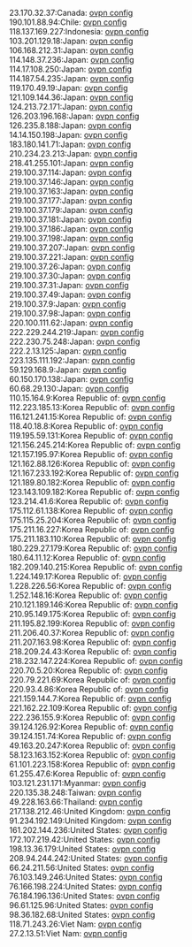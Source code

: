 23.170.32.37:Canada: [ovpn config](vpn/23_170_32_37.ovpn)  
190.101.88.94:Chile: [ovpn config](vpn/190_101_88_94.ovpn)  
118.137.169.227:Indonesia: [ovpn config](vpn/118_137_169_227.ovpn)  
103.201.129.18:Japan: [ovpn config](vpn/103_201_129_18.ovpn)  
106.168.212.31:Japan: [ovpn config](vpn/106_168_212_31.ovpn)  
114.148.37.236:Japan: [ovpn config](vpn/114_148_37_236.ovpn)  
114.17.108.250:Japan: [ovpn config](vpn/114_17_108_250.ovpn)  
114.187.54.235:Japan: [ovpn config](vpn/114_187_54_235.ovpn)  
119.170.49.19:Japan: [ovpn config](vpn/119_170_49_19.ovpn)  
121.109.144.36:Japan: [ovpn config](vpn/121_109_144_36.ovpn)  
124.213.72.171:Japan: [ovpn config](vpn/124_213_72_171.ovpn)  
126.203.196.168:Japan: [ovpn config](vpn/126_203_196_168.ovpn)  
126.235.8.188:Japan: [ovpn config](vpn/126_235_8_188.ovpn)  
14.14.150.198:Japan: [ovpn config](vpn/14_14_150_198.ovpn)  
183.180.141.71:Japan: [ovpn config](vpn/183_180_141_71.ovpn)  
210.234.23.213:Japan: [ovpn config](vpn/210_234_23_213.ovpn)  
218.41.255.101:Japan: [ovpn config](vpn/218_41_255_101.ovpn)  
219.100.37.114:Japan: [ovpn config](vpn/219_100_37_114.ovpn)  
219.100.37.146:Japan: [ovpn config](vpn/219_100_37_146.ovpn)  
219.100.37.163:Japan: [ovpn config](vpn/219_100_37_163.ovpn)  
219.100.37.177:Japan: [ovpn config](vpn/219_100_37_177.ovpn)  
219.100.37.179:Japan: [ovpn config](vpn/219_100_37_179.ovpn)  
219.100.37.181:Japan: [ovpn config](vpn/219_100_37_181.ovpn)  
219.100.37.186:Japan: [ovpn config](vpn/219_100_37_186.ovpn)  
219.100.37.198:Japan: [ovpn config](vpn/219_100_37_198.ovpn)  
219.100.37.207:Japan: [ovpn config](vpn/219_100_37_207.ovpn)  
219.100.37.221:Japan: [ovpn config](vpn/219_100_37_221.ovpn)  
219.100.37.26:Japan: [ovpn config](vpn/219_100_37_26.ovpn)  
219.100.37.30:Japan: [ovpn config](vpn/219_100_37_30.ovpn)  
219.100.37.31:Japan: [ovpn config](vpn/219_100_37_31.ovpn)  
219.100.37.49:Japan: [ovpn config](vpn/219_100_37_49.ovpn)  
219.100.37.9:Japan: [ovpn config](vpn/219_100_37_9.ovpn)  
219.100.37.98:Japan: [ovpn config](vpn/219_100_37_98.ovpn)  
220.100.111.62:Japan: [ovpn config](vpn/220_100_111_62.ovpn)  
222.229.244.219:Japan: [ovpn config](vpn/222_229_244_219.ovpn)  
222.230.75.248:Japan: [ovpn config](vpn/222_230_75_248.ovpn)  
222.2.13.125:Japan: [ovpn config](vpn/222_2_13_125.ovpn)  
223.135.111.192:Japan: [ovpn config](vpn/223_135_111_192.ovpn)  
59.129.168.9:Japan: [ovpn config](vpn/59_129_168_9.ovpn)  
60.150.170.138:Japan: [ovpn config](vpn/60_150_170_138.ovpn)  
60.68.29.130:Japan: [ovpn config](vpn/60_68_29_130.ovpn)  
110.15.164.9:Korea Republic of: [ovpn config](vpn/110_15_164_9.ovpn)  
112.223.185.13:Korea Republic of: [ovpn config](vpn/112_223_185_13.ovpn)  
116.121.241.15:Korea Republic of: [ovpn config](vpn/116_121_241_15.ovpn)  
118.40.18.8:Korea Republic of: [ovpn config](vpn/118_40_18_8.ovpn)  
119.195.59.131:Korea Republic of: [ovpn config](vpn/119_195_59_131.ovpn)  
121.156.245.214:Korea Republic of: [ovpn config](vpn/121_156_245_214.ovpn)  
121.157.195.97:Korea Republic of: [ovpn config](vpn/121_157_195_97.ovpn)  
121.162.88.126:Korea Republic of: [ovpn config](vpn/121_162_88_126.ovpn)  
121.167.233.192:Korea Republic of: [ovpn config](vpn/121_167_233_192.ovpn)  
121.189.80.182:Korea Republic of: [ovpn config](vpn/121_189_80_182.ovpn)  
123.143.109.182:Korea Republic of: [ovpn config](vpn/123_143_109_182.ovpn)  
123.214.41.6:Korea Republic of: [ovpn config](vpn/123_214_41_6.ovpn)  
175.112.61.138:Korea Republic of: [ovpn config](vpn/175_112_61_138.ovpn)  
175.115.25.204:Korea Republic of: [ovpn config](vpn/175_115_25_204.ovpn)  
175.211.16.227:Korea Republic of: [ovpn config](vpn/175_211_16_227.ovpn)  
175.211.183.110:Korea Republic of: [ovpn config](vpn/175_211_183_110.ovpn)  
180.229.27.179:Korea Republic of: [ovpn config](vpn/180_229_27_179.ovpn)  
180.64.11.12:Korea Republic of: [ovpn config](vpn/180_64_11_12.ovpn)  
182.209.140.215:Korea Republic of: [ovpn config](vpn/182_209_140_215.ovpn)  
1.224.149.17:Korea Republic of: [ovpn config](vpn/1_224_149_17.ovpn)  
1.228.226.56:Korea Republic of: [ovpn config](vpn/1_228_226_56.ovpn)  
1.252.148.16:Korea Republic of: [ovpn config](vpn/1_252_148_16.ovpn)  
210.121.189.146:Korea Republic of: [ovpn config](vpn/210_121_189_146.ovpn)  
210.95.149.175:Korea Republic of: [ovpn config](vpn/210_95_149_175.ovpn)  
211.195.82.199:Korea Republic of: [ovpn config](vpn/211_195_82_199.ovpn)  
211.206.40.37:Korea Republic of: [ovpn config](vpn/211_206_40_37.ovpn)  
211.207.163.98:Korea Republic of: [ovpn config](vpn/211_207_163_98.ovpn)  
218.209.24.43:Korea Republic of: [ovpn config](vpn/218_209_24_43.ovpn)  
218.232.147.224:Korea Republic of: [ovpn config](vpn/218_232_147_224.ovpn)  
220.70.5.20:Korea Republic of: [ovpn config](vpn/220_70_5_20.ovpn)  
220.79.221.69:Korea Republic of: [ovpn config](vpn/220_79_221_69.ovpn)  
220.93.4.86:Korea Republic of: [ovpn config](vpn/220_93_4_86.ovpn)  
221.159.144.7:Korea Republic of: [ovpn config](vpn/221_159_144_7.ovpn)  
221.162.22.109:Korea Republic of: [ovpn config](vpn/221_162_22_109.ovpn)  
222.236.155.9:Korea Republic of: [ovpn config](vpn/222_236_155_9.ovpn)  
39.124.126.92:Korea Republic of: [ovpn config](vpn/39_124_126_92.ovpn)  
39.124.151.74:Korea Republic of: [ovpn config](vpn/39_124_151_74.ovpn)  
49.163.20.247:Korea Republic of: [ovpn config](vpn/49_163_20_247.ovpn)  
58.123.163.152:Korea Republic of: [ovpn config](vpn/58_123_163_152.ovpn)  
61.101.223.158:Korea Republic of: [ovpn config](vpn/61_101_223_158.ovpn)  
61.255.47.6:Korea Republic of: [ovpn config](vpn/61_255_47_6.ovpn)  
103.121.231.171:Myanmar: [ovpn config](vpn/103_121_231_171.ovpn)  
220.135.38.248:Taiwan: [ovpn config](vpn/220_135_38_248.ovpn)  
49.228.163.66:Thailand: [ovpn config](vpn/49_228_163_66.ovpn)  
217.138.212.46:United Kingdom: [ovpn config](vpn/217_138_212_46.ovpn)  
91.234.192.149:United Kingdom: [ovpn config](vpn/91_234_192_149.ovpn)  
161.202.144.236:United States: [ovpn config](vpn/161_202_144_236.ovpn)  
172.107.219.42:United States: [ovpn config](vpn/172_107_219_42.ovpn)  
198.13.36.179:United States: [ovpn config](vpn/198_13_36_179.ovpn)  
208.94.244.242:United States: [ovpn config](vpn/208_94_244_242.ovpn)  
66.24.211.56:United States: [ovpn config](vpn/66_24_211_56.ovpn)  
76.103.149.246:United States: [ovpn config](vpn/76_103_149_246.ovpn)  
76.166.198.224:United States: [ovpn config](vpn/76_166_198_224.ovpn)  
76.184.196.136:United States: [ovpn config](vpn/76_184_196_136.ovpn)  
96.61.125.96:United States: [ovpn config](vpn/96_61_125_96.ovpn)  
98.36.182.68:United States: [ovpn config](vpn/98_36_182_68.ovpn)  
118.71.243.26:Viet Nam: [ovpn config](vpn/118_71_243_26.ovpn)  
27.2.13.51:Viet Nam: [ovpn config](vpn/27_2_13_51.ovpn)  
